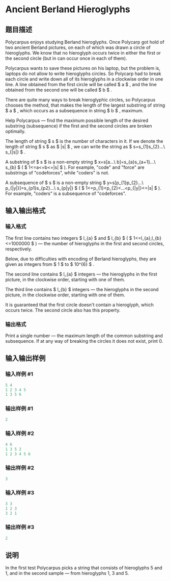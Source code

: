 # Ancient Berland Hieroglyphs

## 题目描述

Polycarpus enjoys studying Berland hieroglyphs. Once Polycarp got hold of two ancient Berland pictures, on each of which was drawn a circle of hieroglyphs. We know that no hieroglyph occurs twice in either the first or the second circle (but in can occur once in each of them).

Polycarpus wants to save these pictures on his laptop, but the problem is, laptops do not allow to write hieroglyphs circles. So Polycarp had to break each circle and write down all of its hieroglyphs in a clockwise order in one line. A line obtained from the first circle will be called $ a $ , and the line obtained from the second one will be called $ b $ .

There are quite many ways to break hieroglyphic circles, so Polycarpus chooses the method, that makes the length of the largest substring of string $ a $ , which occurs as a subsequence in string $ b $ , maximum.

Help Polycarpus — find the maximum possible length of the desired substring (subsequence) if the first and the second circles are broken optimally.

The length of string $ s $ is the number of characters in it. If we denote the length of string $ s $ as $ |s| $ , we can write the string as $ s=s_{1}s_{2}...\ s_{|s|} $ .

A substring of $ s $ is a non-empty string $ x=s[a...\ b]=s_{a}s_{a+1}...\ s_{b} $ ( $ 1<=a<=b<=|s| $ ). For example, "code" and "force" are substrings of "codeforces", while "coders" is not.

A subsequence of $ s $ is a non-empty string $ y=s[p_{1}p_{2}...\ p_{|y|}]=s_{p1}s_{p2}...\ s_{p|y|} $ ( $ 1<=p_{1}&lt;p_{2}&lt;...&lt;p_{|y|}<=|s| $ ). For example, "coders" is a subsequence of "codeforces".

## 输入输出格式

### 输入格式

The first line contains two integers $ l_{a} $ and $ l_{b} $ ( $ 1<=l_{a},l_{b}<=1000000 $ ) — the number of hieroglyphs in the first and second circles, respectively.

Below, due to difficulties with encoding of Berland hieroglyphs, they are given as integers from $ 1 $ to $ 10^{6} $ .

The second line contains $ l_{a} $ integers — the hieroglyphs in the first picture, in the clockwise order, starting with one of them.

The third line contains $ l_{b} $ integers — the hieroglyphs in the second picture, in the clockwise order, starting with one of them.

It is guaranteed that the first circle doesn't contain a hieroglyph, which occurs twice. The second circle also has this property.

### 输出格式

Print a single number — the maximum length of the common substring and subsequence. If at any way of breaking the circles it does not exist, print 0.

## 输入输出样例

### 输入样例 #1

```cpp
5 4
1 2 3 4 5
1 3 5 6

```
### 输出样例 #1

```cpp
2

```
### 输入样例 #2

```cpp
4 6
1 3 5 2
1 2 3 4 5 6

```
### 输出样例 #2

```cpp
3

```
### 输入样例 #3

```cpp
3 3
1 2 3
3 2 1

```
### 输出样例 #3

```cpp
2

```
## 说明

In the first test Polycarpus picks a string that consists of hieroglyphs 5 and 1, and in the second sample — from hieroglyphs 1, 3 and 5.

